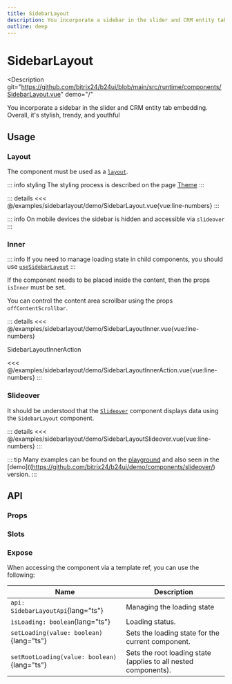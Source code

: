 ```yaml
---
title: SidebarLayout
description: You incorporate a sidebar in the slider and CRM entity tab embedding. Overall, it's stylish, trendy, and youthful
outline: deep
---
```

<script setup>
import SidebarLayoutExample from '/examples/sidebarlayout/SidebarLayout.vue';
import SidebarLayoutInnerExample from '/examples/sidebarlayout/SidebarLayoutInner.vue';
import SidebarLayoutSlideoverExample from '/examples/sidebarlayout/SidebarLayoutSlideover.vue';
</script>
# SidebarLayout

<Description
  git="https://github.com/bitrix24/b24ui/blob/main/src/runtime/components/SidebarLayout.vue"
  demo="/"
>
  You incorporate a sidebar in the slider and CRM entity tab embedding. Overall, it's stylish, trendy, and youthful
</Description>

## Usage
### Layout
The component must be used as a [`layout`](https://github.com/bitrix24/b24ui/blob/main/playground/app/layouts/default.vue).

::: info styling
The styling process is described on the page [Theme](/guide/getting-started-theme.html#customize-theme) 
::: 
<div class="lg:min-h-[400px]">
  <ClientOnly>
    <SidebarLayoutExample />
  </ClientOnly>
</div>

::: details
<<< @/examples/sidebarlayout/demo/SidebarLayout.vue{vue:line-numbers}
:::

::: info
On mobile devices the sidebar is hidden and accessible via `slideover`
:::

### Inner
::: info
If you need to manage loading state in child components, you should use [`useSidebarLayout`](/components/composables/use-sidebar-layout)
:::

If the component needs to be placed inside the content, then the props `isInner`  must be set.

You can control the content area scrollbar using the props `offContentScrollbar`.

<div class="lg:min-h-[400px]">
  <ClientOnly>
    <SidebarLayoutInnerExample />
  </ClientOnly>
</div>

::: details
<<< @/examples/sidebarlayout/demo/SidebarLayoutInner.vue{vue:line-numbers}

SidebarLayoutInnerAction

<<< @/examples/sidebarlayout/demo/SidebarLayoutInnerAction.vue{vue:line-numbers}
:::

### Slideover
It should be understood that the [`Slideover`](/components/slideover) component displays data using the `SidebarLayout` component.

<div class="lg:min-h-[160px]">
  <ClientOnly>
    <SidebarLayoutSlideoverExample />
  </ClientOnly>
</div>

::: details
<<< @/examples/sidebarlayout/demo/SidebarLayoutSlideover.vue{vue:line-numbers}
:::

::: tip
Many examples can be found on the [playground](https://github.com/bitrix24/b24ui/blob/main/playground/app/pages/components/slideover.vue) and also seen in the [demo]((https://github.com/bitrix24/b24ui/demo/components/slideover/) version.
:::

## API

### Props

<ComponentProps component="SidebarLayout" />

### Slots

<ComponentSlots component="SidebarLayout" />

### Expose

When accessing the component via a template ref, you can use the following:

| Name                                        | Description                                                     |
|---------------------------------------------|-----------------------------------------------------------------|
| `api: SidebarLayoutApi`{lang="ts"}          | Managing the loading state                                      |
| `isLoading: boolean`{lang="ts"}             | Loading status.                                                 |
| `setLoading(value: boolean)`{lang="ts"}     | Sets the loading state for the current component.               |
| `setRootLoading(value: boolean)`{lang="ts"} | Sets the root loading state (applies to all nested components). |

